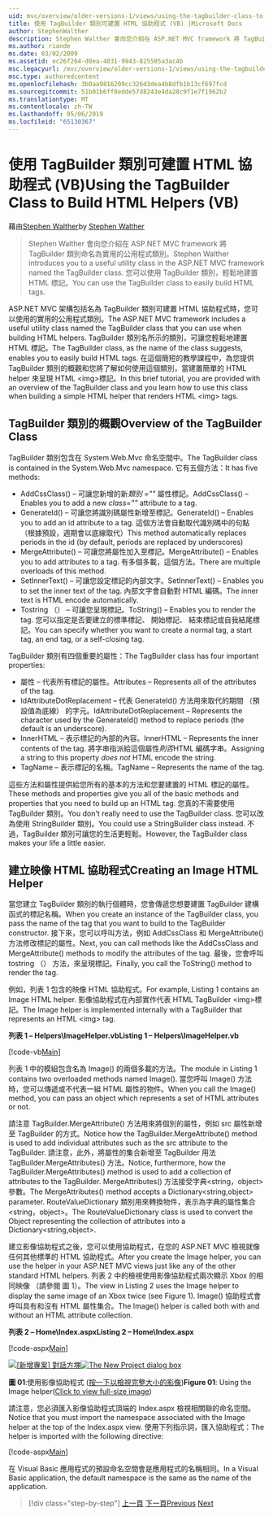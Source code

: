 ```yaml
---
uid: mvc/overview/older-versions-1/views/using-the-tagbuilder-class-to-build-html-helpers-vb
title: 使用 TagBuilder 類別可建置 HTML 協助程式 (VB) |Microsoft Docs
author: StephenWalther
description: Stephen Walther 會向您介紹在 ASP.NET MVC framework 將 TagBuilder 類別命名為實用的公用程式類別。 您可以輕鬆地使用 TagBuilder 類別可...
ms.author: riande
ms.date: 03/02/2009
ms.assetid: ec26f264-d0ea-4031-9943-825505a3ac4b
msc.legacyurl: /mvc/overview/older-versions-1/views/using-the-tagbuilder-class-to-build-html-helpers-vb
msc.type: authoredcontent
ms.openlocfilehash: 3b0aa9816209cc326d3dea4b8dfb1b13cf697fcd
ms.sourcegitcommit: 51b01b6ff8edde57d8243e4da28c9f1e7f1962b2
ms.translationtype: MT
ms.contentlocale: zh-TW
ms.lasthandoff: 05/06/2019
ms.locfileid: "65130367"
---
```

# <a name="using-the-tagbuilder-class-to-build-html-helpers-vb"></a><span data-ttu-id="e09e5-104">使用 TagBuilder 類別可建置 HTML 協助程式 (VB)</span><span class="sxs-lookup"><span data-stu-id="e09e5-104">Using the TagBuilder Class to Build HTML Helpers (VB)</span></span>

<span data-ttu-id="e09e5-105">藉由[Stephen Walther](https://github.com/StephenWalther)</span><span class="sxs-lookup"><span data-stu-id="e09e5-105">by [Stephen Walther](https://github.com/StephenWalther)</span></span>

> <span data-ttu-id="e09e5-106">Stephen Walther 會向您介紹在 ASP.NET MVC framework 將 TagBuilder 類別命名為實用的公用程式類別。</span><span class="sxs-lookup"><span data-stu-id="e09e5-106">Stephen Walther introduces you to a useful utility class in the ASP.NET MVC framework named the TagBuilder class.</span></span> <span data-ttu-id="e09e5-107">您可以使用 TagBuilder 類別，輕鬆地建置 HTML 標記。</span><span class="sxs-lookup"><span data-stu-id="e09e5-107">You can use the TagBuilder class to easily build HTML tags.</span></span>

<span data-ttu-id="e09e5-108">ASP.NET MVC 架構包括名為 TagBuilder 類別可建置 HTML 協助程式時，您可以使用的實用的公用程式類別。</span><span class="sxs-lookup"><span data-stu-id="e09e5-108">The ASP.NET MVC framework includes a useful utility class named the TagBuilder class that you can use when building HTML helpers.</span></span> <span data-ttu-id="e09e5-109">TagBuilder 類別名所示的類別，可讓您輕鬆地建置 HTML 標記。</span><span class="sxs-lookup"><span data-stu-id="e09e5-109">The TagBuilder class, as the name of the class suggests, enables you to easily build HTML tags.</span></span> <span data-ttu-id="e09e5-110">在這個簡短的教學課程中，為您提供 TagBuilder 類別的概觀和您將了解如何使用這個類別，當建置簡單的 HTML helper 來呈現 HTML &lt;img&gt;標記。</span><span class="sxs-lookup"><span data-stu-id="e09e5-110">In this brief tutorial, you are provided with an overview of the TagBuilder class and you learn how to use this class when building a simple HTML helper that renders HTML &lt;img&gt; tags.</span></span>

## <a name="overview-of-the-tagbuilder-class"></a><span data-ttu-id="e09e5-111">TagBuilder 類別的概觀</span><span class="sxs-lookup"><span data-stu-id="e09e5-111">Overview of the TagBuilder Class</span></span>

<span data-ttu-id="e09e5-112">TagBuilder 類別包含在 System.Web.Mvc 命名空間中。</span><span class="sxs-lookup"><span data-stu-id="e09e5-112">The TagBuilder class is contained in the System.Web.Mvc namespace.</span></span> <span data-ttu-id="e09e5-113">它有五個方法：</span><span class="sxs-lookup"><span data-stu-id="e09e5-113">It has five methods:</span></span>

- <span data-ttu-id="e09e5-114">AddCssClass() – 可讓您新增的新*類別 =""* 屬性標記。</span><span class="sxs-lookup"><span data-stu-id="e09e5-114">AddCssClass() – Enables you to add a new *class=""* attribute to a tag.</span></span>
- <span data-ttu-id="e09e5-115">GenerateId() – 可讓您將識別碼屬性新增至標記。</span><span class="sxs-lookup"><span data-stu-id="e09e5-115">GenerateId() – Enables you to add an id attribute to a tag.</span></span> <span data-ttu-id="e09e5-116">這個方法會自動取代識別碼中的句點 （根據預設，週期會以底線取代）</span><span class="sxs-lookup"><span data-stu-id="e09e5-116">This method automatically replaces periods in the id (by default, periods are replaced by underscores)</span></span>
- <span data-ttu-id="e09e5-117">MergeAttribute() – 可讓您將屬性加入至標記。</span><span class="sxs-lookup"><span data-stu-id="e09e5-117">MergeAttribute() – Enables you to add attributes to a tag.</span></span> <span data-ttu-id="e09e5-118">有多個多載，這個方法。</span><span class="sxs-lookup"><span data-stu-id="e09e5-118">There are multiple overloads of this method.</span></span>
- <span data-ttu-id="e09e5-119">SetInnerText() – 可讓您設定標記的內部文字。</span><span class="sxs-lookup"><span data-stu-id="e09e5-119">SetInnerText() – Enables you to set the inner text of the tag.</span></span> <span data-ttu-id="e09e5-120">內部文字會自動對 HTML 編碼。</span><span class="sxs-lookup"><span data-stu-id="e09e5-120">The inner text is HTML encode automatically.</span></span>
- <span data-ttu-id="e09e5-121">Tostring （） – 可讓您呈現標記。</span><span class="sxs-lookup"><span data-stu-id="e09e5-121">ToString() – Enables you to render the tag.</span></span> <span data-ttu-id="e09e5-122">您可以指定是否要建立的標準標記、 開始標記、 結束標記或自我結尾標記。</span><span class="sxs-lookup"><span data-stu-id="e09e5-122">You can specify whether you want to create a normal tag, a start tag, an end tag, or a self-closing tag.</span></span>

<span data-ttu-id="e09e5-123">TagBuilder 類別有四個重要的屬性：</span><span class="sxs-lookup"><span data-stu-id="e09e5-123">The TagBuilder class has four important properties:</span></span>

- <span data-ttu-id="e09e5-124">屬性 – 代表所有標記的屬性。</span><span class="sxs-lookup"><span data-stu-id="e09e5-124">Attributes – Represents all of the attributes of the tag.</span></span>
- <span data-ttu-id="e09e5-125">IdAttributeDotReplacement – 代表 GenerateId() 方法用來取代的期間 （預設值為底線） 的字元。</span><span class="sxs-lookup"><span data-stu-id="e09e5-125">IdAttributeDotReplacement – Represents the character used by the GenerateId() method to replace periods (the default is an underscore).</span></span>
- <span data-ttu-id="e09e5-126">InnerHTML – 表示標記的內部的內容。</span><span class="sxs-lookup"><span data-stu-id="e09e5-126">InnerHTML – Represents the inner contents of the tag.</span></span> <span data-ttu-id="e09e5-127">將字串指派給這個屬性*則否*HTML 編碼字串。</span><span class="sxs-lookup"><span data-stu-id="e09e5-127">Assigning a string to this property *does not* HTML encode the string.</span></span>
- <span data-ttu-id="e09e5-128">TagName – 表示標記的名稱。</span><span class="sxs-lookup"><span data-stu-id="e09e5-128">TagName – Represents the name of the tag.</span></span>

<span data-ttu-id="e09e5-129">這些方法和屬性提供給您所有的基本的方法和您要建置的 HTML 標記的屬性。</span><span class="sxs-lookup"><span data-stu-id="e09e5-129">These methods and properties give you all of the basic methods and properties that you need to build up an HTML tag.</span></span> <span data-ttu-id="e09e5-130">您真的不需要使用 TagBuilder 類別。</span><span class="sxs-lookup"><span data-stu-id="e09e5-130">You don't really need to use the TagBuilder class.</span></span> <span data-ttu-id="e09e5-131">您可以改為使用 StringBuilder 類別。</span><span class="sxs-lookup"><span data-stu-id="e09e5-131">You could use a StringBuilder class instead.</span></span> <span data-ttu-id="e09e5-132">不過，TagBuilder 類別可讓您的生活更輕鬆。</span><span class="sxs-lookup"><span data-stu-id="e09e5-132">However, the TagBuilder class makes your life a little easier.</span></span>

## <a name="creating-an-image-html-helper"></a><span data-ttu-id="e09e5-133">建立映像 HTML 協助程式</span><span class="sxs-lookup"><span data-stu-id="e09e5-133">Creating an Image HTML Helper</span></span>

<span data-ttu-id="e09e5-134">當您建立 TagBuilder 類別的執行個體時，您會傳遞您想要建置 TagBuilder 建構函式的標記名稱。</span><span class="sxs-lookup"><span data-stu-id="e09e5-134">When you create an instance of the TagBuilder class, you pass the name of the tag that you want to build to the TagBuilder constructor.</span></span> <span data-ttu-id="e09e5-135">接下來，您可以呼叫方法，例如 AddCssClass 和 MergeAttribute() 方法修改標記的屬性。</span><span class="sxs-lookup"><span data-stu-id="e09e5-135">Next, you can call methods like the AddCssClass and MergeAttribute() methods to modify the attributes of the tag.</span></span> <span data-ttu-id="e09e5-136">最後，您會呼叫 tostring （） 方法，來呈現標記。</span><span class="sxs-lookup"><span data-stu-id="e09e5-136">Finally, you call the ToString() method to render the tag.</span></span>

<span data-ttu-id="e09e5-137">例如，列表 1 包含的映像 HTML 協助程式。</span><span class="sxs-lookup"><span data-stu-id="e09e5-137">For example, Listing 1 contains an Image HTML helper.</span></span> <span data-ttu-id="e09e5-138">影像協助程式在內部實作代表 HTML TagBuilder &lt;img&gt;標記。</span><span class="sxs-lookup"><span data-stu-id="e09e5-138">The Image helper is implemented internally with a TagBuilder that represents an HTML &lt;img&gt; tag.</span></span>

<span data-ttu-id="e09e5-139">**列表 1 – Helpers\ImageHelper.vb**</span><span class="sxs-lookup"><span data-stu-id="e09e5-139">**Listing 1 – Helpers\ImageHelper.vb**</span></span>

[!code-vb[Main](using-the-tagbuilder-class-to-build-html-helpers-vb/samples/sample1.vb)]

<span data-ttu-id="e09e5-140">列表 1 中的模組包含名為 Image() 的兩個多載的方法。</span><span class="sxs-lookup"><span data-stu-id="e09e5-140">The module in Listing 1 contains two overloaded methods named Image().</span></span> <span data-ttu-id="e09e5-141">當您呼叫 Image() 方法時，您可以傳遞或不代表一組 HTML 屬性的物件。</span><span class="sxs-lookup"><span data-stu-id="e09e5-141">When you call the Image() method, you can pass an object which represents a set of HTML attributes or not.</span></span>

<span data-ttu-id="e09e5-142">請注意 TagBuilder.MergeAttribute() 方法用來將個別的屬性，例如 src 屬性新增至 TagBuilder 的方式。</span><span class="sxs-lookup"><span data-stu-id="e09e5-142">Notice how the TagBuilder.MergeAttribute() method is used to add individual attributes such as the src attribute to the TagBuilder.</span></span> <span data-ttu-id="e09e5-143">請注意，此外，將屬性的集合新增至 TagBuilder 用法 TagBuilder.MergeAttributes() 方法。</span><span class="sxs-lookup"><span data-stu-id="e09e5-143">Notice, furthermore, how the TagBuilder.MergeAttributes() method is used to add a collection of attributes to the TagBuilder.</span></span> <span data-ttu-id="e09e5-144">MergeAttributes() 方法接受字典&lt;string，object&gt;參數。</span><span class="sxs-lookup"><span data-stu-id="e09e5-144">The MergeAttributes() method accepts a Dictionary&lt;string,object&gt; parameter.</span></span> <span data-ttu-id="e09e5-145">RouteValueDictionary 類別用來轉換物件，表示為字典的屬性集合&lt;string，object&gt;。</span><span class="sxs-lookup"><span data-stu-id="e09e5-145">The RouteValueDictionary class is used to convert the Object representing the collection of attributes into a Dictionary&lt;string,object&gt;.</span></span>

<span data-ttu-id="e09e5-146">建立影像協助程式之後，您可以使用協助程式，在您的 ASP.NET MVC 檢視就像任何其他標準的 HTML 協助程式。</span><span class="sxs-lookup"><span data-stu-id="e09e5-146">After you create the Image helper, you can use the helper in your ASP.NET MVC views just like any of the other standard HTML helpers.</span></span> <span data-ttu-id="e09e5-147">列表 2 中的檢視使用影像協助程式兩次顯示 Xbox 的相同映像 （請參閱 圖 1）。</span><span class="sxs-lookup"><span data-stu-id="e09e5-147">The view in Listing 2 uses the Image helper to display the same image of an Xbox twice (see Figure 1).</span></span> <span data-ttu-id="e09e5-148">Image() 協助程式會呼叫具有和沒有 HTML 屬性集合。</span><span class="sxs-lookup"><span data-stu-id="e09e5-148">The Image() helper is called both with and without an HTML attribute collection.</span></span>

<span data-ttu-id="e09e5-149">**列表 2 – Home\Index.aspx**</span><span class="sxs-lookup"><span data-stu-id="e09e5-149">**Listing 2 – Home\Index.aspx**</span></span>

[!code-aspx[Main](using-the-tagbuilder-class-to-build-html-helpers-vb/samples/sample2.aspx)]

<span data-ttu-id="e09e5-150">[![[新增專案] 對話方塊](using-the-tagbuilder-class-to-build-html-helpers-vb/_static/image1.jpg)](using-the-tagbuilder-class-to-build-html-helpers-vb/_static/image1.png)</span><span class="sxs-lookup"><span data-stu-id="e09e5-150">[![The New Project dialog box](using-the-tagbuilder-class-to-build-html-helpers-vb/_static/image1.jpg)](using-the-tagbuilder-class-to-build-html-helpers-vb/_static/image1.png)</span></span>

<span data-ttu-id="e09e5-151">**圖 01**:使用影像協助程式 ([按一下以檢視完整大小的影像](using-the-tagbuilder-class-to-build-html-helpers-vb/_static/image2.png))</span><span class="sxs-lookup"><span data-stu-id="e09e5-151">**Figure 01**: Using the Image helper([Click to view full-size image](using-the-tagbuilder-class-to-build-html-helpers-vb/_static/image2.png))</span></span>

<span data-ttu-id="e09e5-152">請注意，您必須匯入影像協助程式頂端的 Index.aspx 檢視相關聯的命名空間。</span><span class="sxs-lookup"><span data-stu-id="e09e5-152">Notice that you must import the namespace associated with the Image helper at the top of the Index.aspx view.</span></span> <span data-ttu-id="e09e5-153">使用下列指示詞，匯入協助程式：</span><span class="sxs-lookup"><span data-stu-id="e09e5-153">The helper is imported with the following directive:</span></span>

[!code-aspx[Main](using-the-tagbuilder-class-to-build-html-helpers-vb/samples/sample3.aspx)]

<span data-ttu-id="e09e5-154">在 Visual Basic 應用程式的預設命名空間會是應用程式的名稱相同。</span><span class="sxs-lookup"><span data-stu-id="e09e5-154">In a Visual Basic application, the default namespace is the same as the name of the application.</span></span>

> [!div class="step-by-step"]
> <span data-ttu-id="e09e5-155">[上一頁](creating-custom-html-helpers-vb.md)
> [下一頁](creating-page-layouts-with-view-master-pages-vb.md)</span><span class="sxs-lookup"><span data-stu-id="e09e5-155">[Previous](creating-custom-html-helpers-vb.md)
[Next](creating-page-layouts-with-view-master-pages-vb.md)</span></span>
